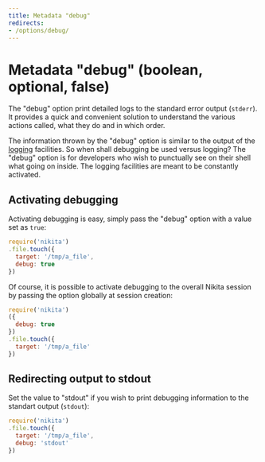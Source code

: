 ```yaml
---
title: Metadata "debug"
redirects:
- /options/debug/
---
```


# Metadata "debug" (boolean, optional, false)

The "debug" option print detailed logs to the standard error output (`stderr`). It provides a quick and convenient solution to understand the various actions called, what they do and in which order.

The information thrown by the "debug" option is similar to the output of the [logging](/usages/loging_debugging/) facilities. So when shall debugging be used versus logging? The "debug" option is for developers who wish to punctually see on their shell what going on inside. The logging facilities are meant to be constantly activated.

## Activating debugging

Activating debugging is easy, simply pass the "debug" option with a value set as `true`:

```js
require('nikita')
.file.touch({
  target: '/tmp/a_file',
  debug: true
})
```

Of course, it is possible to activate debugging to the overall Nikita session by passing the option globally at session creation:

```js
require('nikita')
({
  debug: true
})
.file.touch({
  target: '/tmp/a_file'
})
```

## Redirecting output to stdout

Set the value to "stdout" if you wish to print debugging information to the standart output (`stdout`):

```js
require('nikita')
.file.touch({
  target: '/tmp/a_file',
  debug: 'stdout'
})
```
